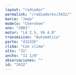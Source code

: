 ```yaml
---
layout: "radiador"
permalink: "/radiadores/3432/"
marca: "Jeep"
modelo: "Cherokee"
ano: "2001"
motor: "L4 2.5, V6 4.0"
transmision: "Automática"
parte: "432335"
clima: "Con clima"
alto: "31"
ancho: "11 1/8"
observaciones: ""
id: "3432"
---
```



